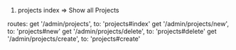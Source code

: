 1. projects
  index => Show all Projects

  routes:
    get '/admin/projects', to: 'projects#index'
    get '/admin/projects/new', to: 'projects#new'
    get '/admin/projects/delete', to: 'projects#delete'
    get '/admin/projects/create', to: 'projects#create'
    
